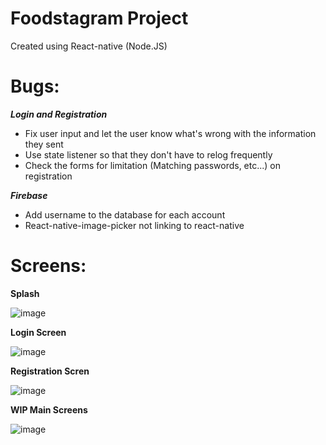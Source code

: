 # Foodstagram Project

Created using React-native (Node.JS)

# Bugs:
___Login and Registration___
* Fix user input and let the user know what's wrong with the information they sent
* Use state listener so that they don't have to relog frequently
* Check the forms for limitation (Matching passwords, etc...) on registration

___Firebase___
* Add username to the database for each account
* React-native-image-picker not linking to react-native

# Screens:

__Splash__

![image](https://user-images.githubusercontent.com/57853013/80044544-73d7bc80-84ca-11ea-9fb5-4ea94c4588bc.png)

__Login Screen__

![image](https://user-images.githubusercontent.com/57853013/80044585-9cf84d00-84ca-11ea-93d8-927efea3818e.png)

__Registration Scren__

![image](https://user-images.githubusercontent.com/57853013/80044613-ae415980-84ca-11ea-8f6c-538a2089aa70.png)

__WIP Main Screens__

![image](https://user-images.githubusercontent.com/57853013/80044651-c87b3780-84ca-11ea-8ad4-8b333377547c.png)


